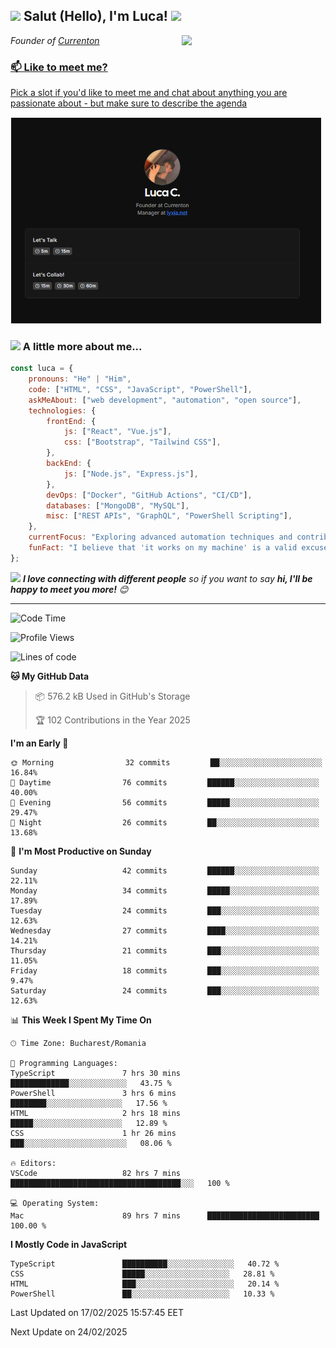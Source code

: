 <h2><img src="https://emojis.slackmojis.com/emojis/images/1531849430/4246/blob-sunglasses.gif?1531849430" width="30"/> Salut (Hello), I'm Luca! <img src="https://media.giphy.com/media/12oufCB0MyZ1Go/giphy.gif" width="50"></h2>
<img align='right' src="https://media.giphy.com/media/M9gbBd9nbDrOTu1Mqx/giphy.gif" width="230">
<p><em>Founder of <a href="https://currenton.vercel.app/">Currenton
</em></p>


### 📫 Like to meet me?

Pick a slot if you'd like to meet me and chat about anything you are passionate about - but make sure to describe the agenda

<a href="https://cal.com/lucadsign" target="_blank"><img width="498" alt="meet_link" src="https://github.com/lucadsign/lucadsign/blob/main/assets/cal-preview.png"></a>


### <img src="https://media.giphy.com/media/VgCDAzcKvsR6OM0uWg/giphy.gif" width="50"> A little more about me...  

```javascript
const luca = {
    pronouns: "He" | "Him",
    code: ["HTML", "CSS", "JavaScript", "PowerShell"],
    askMeAbout: ["web development", "automation", "open source"],
    technologies: {
        frontEnd: {
            js: ["React", "Vue.js"],
            css: ["Bootstrap", "Tailwind CSS"],
        },
        backEnd: {
            js: ["Node.js", "Express.js"],
        },
        devOps: ["Docker", "GitHub Actions", "CI/CD"],
        databases: ["MongoDB", "MySQL"],
        misc: ["REST APIs", "GraphQL", "PowerShell Scripting"],
    },
    currentFocus: "Exploring advanced automation techniques and contributing to open-source projects.",
    funFact: "I believe that 'it works on my machine' is a valid excuse!",
};
```

<img src="https://media.giphy.com/media/LnQjpWaON8nhr21vNW/giphy.gif" width="60"> <em><b>I love connecting with different people</b> so if you want to say <b>hi, I'll be happy to meet you more!</b> 😊</em>

---
<!--START_SECTION:waka-->
![Code Time](https://img.shields.io/badge/Code%20Time-1,706%20hrs%2041%20mins-blue)

![Profile Views](http://img.shields.io/badge/Profile%20Views-625-blue)

![Lines of code](https://img.shields.io/badge/From%20Hello%20World%20I've%20Written-18.3%20million%20lines%20of%20code-blue)

**🐱 My GitHub Data** 

> 📦 576.2 kB Used in GitHub's Storage 
 > 
> 🏆 102 Contributions in the Year 2025

**I'm an Early 🐤** 

```text
🌞 Morning                32 commits         ██░░░░░░░░░░░░░░░░░░░░░░░   16.84% 
🌆 Daytime                76 commits         ██████░░░░░░░░░░░░░░░░░░░   40.00% 
🌃 Evening                56 commits         █████░░░░░░░░░░░░░░░░░░░░   29.47% 
🌙 Night                  26 commits         ██░░░░░░░░░░░░░░░░░░░░░░░   13.68% 
```
📅 **I'm Most Productive on Sunday** 

```text
Sunday                   42 commits         ██████░░░░░░░░░░░░░░░░░░░   22.11%  
Monday                   34 commits         █████░░░░░░░░░░░░░░░░░░░░   17.89%  
Tuesday                  24 commits         ███░░░░░░░░░░░░░░░░░░░░░░   12.63%  
Wednesday                27 commits         ████░░░░░░░░░░░░░░░░░░░░░   14.21%  
Thursday                 21 commits         ███░░░░░░░░░░░░░░░░░░░░░░   11.05%  
Friday                   18 commits         ███░░░░░░░░░░░░░░░░░░░░░░   9.47%  
Saturday                 24 commits         ███░░░░░░░░░░░░░░░░░░░░░░   12.63%  
```


📊 **This Week I Spent My Time On** 

```text
🕑︎ Time Zone: Bucharest/Romania

💬 Programming Languages: 
TypeScript               7 hrs 30 mins        █████████████░░░░░░░░░░░░░   43.75 % 
PowerShell               3 hrs 6 mins         ████████░░░░░░░░░░░░░░░░░   17.56 % 
HTML                     2 hrs 18 mins        █████░░░░░░░░░░░░░░░░░░░░   12.89 % 
CSS                      1 hr 26 mins         ███░░░░░░░░░░░░░░░░░░░░░░░   08.06 %

🔥 Editors: 
VSCode                   82 hrs 7 mins              ██████████████████████████████████████░░░   100 %

💻 Operating System: 
Mac                      89 hrs 7 mins      █████████████████████████   100.00 % 
```

**I Mostly Code in JavaScript** 

```text
TypeScript               ██████████░░░░░░░░░░░░░░░   40.72 %
CSS                      █████░░░░░░░░░░░░░░░░░░░   28.81 %
HTML                     ███░░░░░░░░░░░░░░░░░░░░░░   20.14 %
PowerShell               ██░░░░░░░░░░░░░░░░░░░░░░   10.33 %
```




 Last Updated on 17/02/2025 15:57:45 EET
 
 Next Update on 24/02/2025
 

